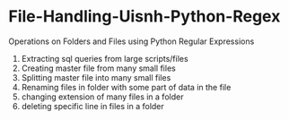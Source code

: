 # File-Handling-Uisnh-Python-Regex
Operations on Folders and Files using Python Regular Expressions
1. Extracting sql queries from large scripts/files
2. Creating master file from many small files
3. Splitting master file into many small files
4. Renaming files in folder with some part of data in the file
5. changing extension of many files in a folder
6. deleting specific line in files in a folder
